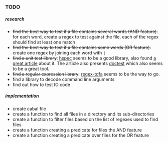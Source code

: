 ### TODO

##### research
+ ~~find the best way to test if a file contains several words (AND feature)~~: for each word, create a regex to test against the file, each of the regex should find at least one match
+ ~~find the best way to test if a file contains some words (OR feature)~~: create one regex by joining each word with `|`
+ ~~find a unit test library~~: [hspec](https://hspec.github.io/) seems to be a good library, also found [a great article](https://github.com/kazu-yamamoto/unit-test-example/blob/master/markdown/en/tutorial.md) about it. The article also presents [doctest](https://github.com/sol/doctest) which also seems to be a great tool.
+ ~~find a regular expression library~~: [regex-tdfa](https://hackage.haskell.org/package/regex-tdfa-1.1.2) seems to be the way to go.
+ find a library to decode command line arguments
+ find out how to test IO code


##### implementation
+ create cabal file
+ create a function to find all files in a directory and its sub-directories
+ create a function to filter files based on the list of regexes used to find files
+ create a function creating a predicate for files the AND feature
+ create a function creating a predicate over files for the OR feature
